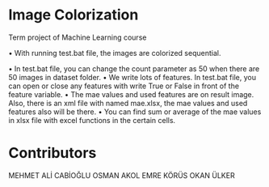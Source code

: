 # Image Colorization
Term project of Machine Learning course
<br>
<p>•	With running test.bat file, the images are colorized sequential. </p>

•	In test.bat file, you can change the count parameter as 50 when there are 50 images in dataset folder.
•	We write lots of features. In test.bat file, you can open or close any features with write True or False in front of the feature variable.
•	The mae values and used features are on result image. Also, there is an xml file with named mae.xlsx, the mae values and used features also will be there.
•	You can find sum or average of the mae values in xlsx file with excel functions in the certain cells.

# Contributors
MEHMET ALİ CABİOĞLU
OSMAN AKOL
EMRE KÖRÜS
OKAN ÜLKER

